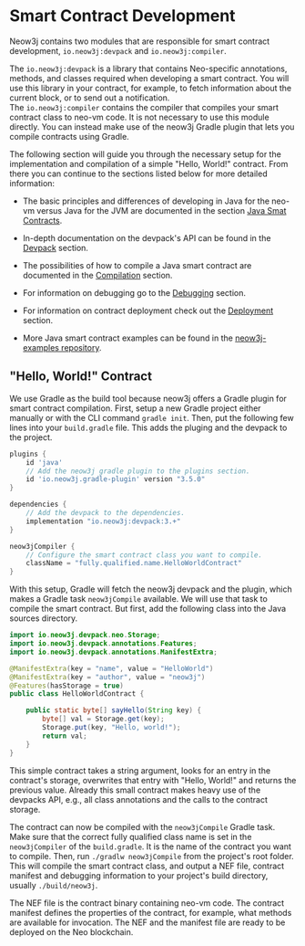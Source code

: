# Smart Contract Development

Neow3j contains two modules that are responsible for smart contract development, `io.neow3j:devpack`
and `io.neow3j:compiler`.  

The `io.neow3j:devpack` is a library that contains Neo-specific annotations, methods, and classes
required when developing a smart contract. You will use this library in your contract, for example,
to fetch information about the current block, or to send out a notification.  
The `io.neow3j:compiler` contains the compiler that compiles your smart contract class to neo-vm
code. It is not necessary to use this module directly. You can instead make use of the neow3j Gradle 
plugin that lets you compile contracts using Gradle.

The following section will guide you through the necessary setup for the implementation and
compilation of a simple "Hello, World!" contract. From there you can continue to the sections listed
below for more detailed information:

- The basic principles and differences of developing in Java for the neo-vm versus Java for the JVM
are documented in the section 
[Java Smat Contracts](neo3_guides/compiler_devpack/java_smart_contracts.md#java-smart-contracts).

- In-depth documentation on the devpack's API can be found in the
[Devpack](neo3_guides/compiler_devpack/devpack.md#Devpack) section.

- The possibilities of how to compile a Java smart contract are documented in the 
[Compilation](neo3_guides/compiler_devpack/compilation.md#compilation) section.

- For information on debugging go to the
[Debugging](neo3_guides/compiler_devpack/debugging.md#debugging) section.

- For information on contract deployment check out the 
[Deployment](neo3_guides/compiler_devpack/deployment.md#Deployment) section. 

- More Java smart contract examples can be found in the 
[neow3j-examples repository](https://github.com/neow3j/neow3j-examples-java).


## "Hello, World!" Contract

<!-- In this section we will work through the necessary setup for the implementation and compilation of a
simple "Hello, world!" contract.  -->

We use Gradle as the build tool because neow3j offers a Gradle plugin for smart contract
compilation. First, setup a new Gradle project either manually or with the CLI command 
`gradle init`. Then, put the following few lines into your `build.gradle` file. This adds the
pluging and the devpack to the project.

```groovy
plugins {
    id 'java'
    // Add the neow3j gradle plugin to the plugins section.
    id 'io.neow3j.gradle-plugin' version "3.5.0"
}

dependencies {
    // Add the devpack to the dependencies.
    implementation "io.neow3j:devpack:3.+"
}

neow3jCompiler {
    // Configure the smart contract class you want to compile.
    className = "fully.qualified.name.HelloWorldContract"
}
```

With this setup, Gradle will fetch the neow3j devpack and the plugin, which makes a Gradle task
`neow3jCompile` available. We will use that task to compile the smart contract. But first, add the
following class into the Java sources directory.

```java
import io.neow3j.devpack.neo.Storage;
import io.neow3j.devpack.annotations.Features;
import io.neow3j.devpack.annotations.ManifestExtra;

@ManifestExtra(key = "name", value = "HelloWorld")
@ManifestExtra(key = "author", value = "neow3j")
@Features(hasStorage = true)
public class HelloWorldContract {

    public static byte[] sayHello(String key) {
        byte[] val = Storage.get(key);
        Storage.put(key, "Hello, world!");
        return val;
    }
}
```

This simple contract takes a string argument, looks for an entry in the contract's storage,
overwrites that entry with "Hello, World!" and returns the previous value. Already this small
contract makes heavy use of the devpacks API, e.g., all class annotations and the calls to the
contract storage.

The contract can now be compiled with the `neow3jCompile` Gradle task. Make sure that the correct
fully qualified class name is set in the `neow3jCompiler` of the `build.gradle`. It is the name of
the contract you want to compile. Then, run `./gradlw neow3jCompile` from the project's root folder.
This will compile the smart contract class, and output a NEF file, contract manifest and debugging
information to your project's build directory, usually `./build/neow3j`.

The NEF file is the contract binary containing neo-vm code. The contract manifest defines the
properties of the contract, for example, what methods are available for invocation. The NEF and the
manifest file are ready to be deployed on the Neo blockchain. 


